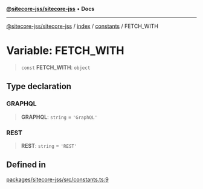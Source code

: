 [**@sitecore-jss/sitecore-jss**](../../../../README.md) • **Docs**

***

[@sitecore-jss/sitecore-jss](../../../../README.md) / [index](../../../README.md) / [constants](../README.md) / FETCH\_WITH

# Variable: FETCH\_WITH

> `const` **FETCH\_WITH**: `object`

## Type declaration

### GRAPHQL

> **GRAPHQL**: `string` = `'GraphQL'`

### REST

> **REST**: `string` = `'REST'`

## Defined in

[packages/sitecore-jss/src/constants.ts:9](https://github.com/Sitecore/jss/blob/410baa3185964545d070498517cd670bf4efc6d5/packages/sitecore-jss/src/constants.ts#L9)
